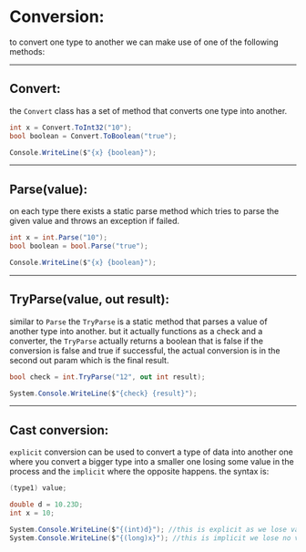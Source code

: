 <!-- @format -->

# Conversion:

to convert one type to another we can make use of one of the following methods:

---

## Convert:

the `Convert` class has a set of method that converts one type into another.

```csharp
int x = Convert.ToInt32("10");
bool boolean = Convert.ToBoolean("true");

Console.WriteLine($"{x} {boolean}");
```

---

## Parse(value):

on each type there exists a static parse method which tries to parse the given value and throws an exception if failed.

```c#
int x = int.Parse("10");
bool boolean = bool.Parse("true");

Console.WriteLine($"{x} {boolean}");
```

---

## TryParse(value, out result):

similar to `Parse` the `TryParse` is a static method that parses a value of another type into another. but it actually functions as a check and a converter, the `TryParse` actually returns a boolean that is false if the conversion is false and true if successful, the actual conversion is in the second out param which is the final result.

```csharp
bool check = int.TryParse("12", out int result);

System.Console.WriteLine($"{check} {result}");
```

---

## Cast conversion:

`explicit` conversion can be used to convert a type of data into another one where you convert a bigger type into a smaller one losing some value in the process and the `implicit` where the opposite happens. the syntax is:

```csharp
(type1) value;
```

```csharp
double d = 10.23D;
int x = 10;

System.Console.WriteLine($"{(int)d}"); //this is explicit as we lose values after the `.`
System.Console.WriteLine($"{(long)x}"); //this is implicit we lose no value
```
